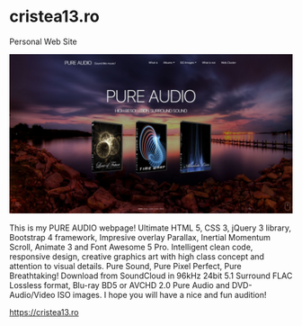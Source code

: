 # cristea13.ro
Personal Web Site

<img src=https://github.com/hangorazvan/cristea13.ro/blob/master/w00.jpg>

This is my PURE AUDIO webpage! Ultimate HTML 5, CSS 3, jQuery 3 library, Bootstrap 4 framework, Impresive overlay Parallax, Inertial Momentum Scroll, Animate 3 and Font Awesome 5 Pro.
Intelligent clean code, responsive design, creative graphics art with high class concept and attention to visual details. Pure Sound, Pure Pixel Perfect, Pure Breathtaking!
Download from SoundCloud in 96kHz 24bit 5.1 Surround FLAC Lossless format, Blu-ray BD5 or AVCHD 2.0 Pure Audio and DVD-Audio/Video ISO images. I hope you will have a nice and fun audition!

https://cristea13.ro
